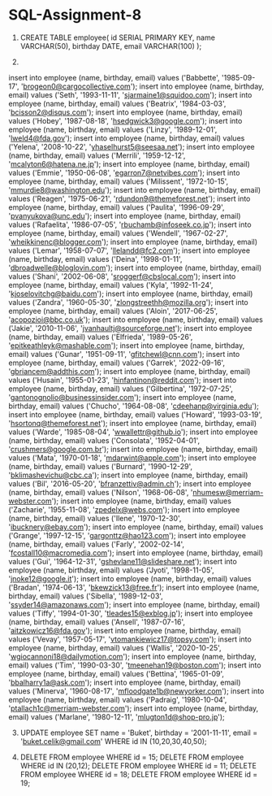 # SQL-Assignment-8

1.	CREATE TABLE employee(
	id SERIAL PRIMARY KEY,
	name VARCHAR(50),
	birthday DATE,
	email VARCHAR(100)
);

2.	
insert into employee (name, birthday, email) values ('Babbette', '1985-09-17', 'brogeon0@cargocollective.com');
insert into employee (name, birthday, email) values ('Seth', '1993-11-11', 'sjarmaine1@squidoo.com');
insert into employee (name, birthday, email) values ('Beatrix', '1984-03-03', 'bcisson2@disqus.com');
insert into employee (name, birthday, email) values ('Hobey', '1987-08-18', 'hsedgwick3@google.com');
insert into employee (name, birthday, email) values ('Linzy', '1989-12-01', 'lweld4@fda.gov');
insert into employee (name, birthday, email) values ('Yelena', '2008-10-22', 'yhaselhurst5@seesaa.net');
insert into employee (name, birthday, email) values ('Merrili', '1959-12-12', 'mcalyton6@hatena.ne.jp');
insert into employee (name, birthday, email) values ('Emmie', '1950-06-08', 'egarron7@netvibes.com');
insert into employee (name, birthday, email) values ('Milissent', '1972-10-15', 'mmurdie8@washington.edu');
insert into employee (name, birthday, email) values ('Reagen', '1975-06-21', 'rdundon9@themeforest.net');
insert into employee (name, birthday, email) values ('Paulita', '1996-09-29', 'pvanyukova@unc.edu');
insert into employee (name, birthday, email) values ('Rafaelita', '1986-07-05', 'rbuchamb@infoseek.co.jp');
insert into employee (name, birthday, email) values ('Wendell', '1967-02-27', 'wheikkinenc@blogger.com');
insert into employee (name, birthday, email) values ('Lemar', '1958-07-07', 'llelandd@fc2.com');
insert into employee (name, birthday, email) values ('Deina', '1998-01-11', 'dbroadwelle@bloglovin.com');
insert into employee (name, birthday, email) values ('Shani', '2002-06-08', 'sroggerf@cbslocal.com');
insert into employee (name, birthday, email) values ('Kyla', '1992-11-24', 'kjoselovitchg@baidu.com');
insert into employee (name, birthday, email) values ('Zandra', '1960-05-30', 'zlongstreethh@mozilla.org');
insert into employee (name, birthday, email) values ('Aloin', '2017-06-25', 'acopozioi@bbc.co.uk');
insert into employee (name, birthday, email) values ('Jakie', '2010-11-06', 'jvanhaultj@sourceforge.net');
insert into employee (name, birthday, email) values ('Elfrieda', '1989-05-26', 'epitkeathleyk@mashable.com');
insert into employee (name, birthday, email) values ('Gunar', '1951-09-11', 'gfitchewl@cnn.com');
insert into employee (name, birthday, email) values ('Garrek', '2022-09-16', 'gbriancem@addthis.com');
insert into employee (name, birthday, email) values ('Husain', '1955-01-23', 'hinfantinon@reddit.com');
insert into employee (name, birthday, email) values ('Gilbertina', '1972-07-25', 'gantonognolio@businessinsider.com');
insert into employee (name, birthday, email) values ('Chucho', '1964-08-08', 'cdeehanp@virginia.edu');
insert into employee (name, birthday, email) values ('Howard', '1993-03-19', 'hsortonq@themeforest.net');
insert into employee (name, birthday, email) values ('Warde', '1985-08-04', 'wwallettr@github.io');
insert into employee (name, birthday, email) values ('Consolata', '1952-04-01', 'crushmers@google.com.br');
insert into employee (name, birthday, email) values ('Mata', '1970-01-18', 'mdarwint@apple.com');
insert into employee (name, birthday, email) values ('Burnard', '1990-12-29', 'bklimashevichu@cbc.ca');
insert into employee (name, birthday, email) values ('Bil', '2016-05-20', 'bfranzettiv@admin.ch');
insert into employee (name, birthday, email) values ('Nilson', '1968-06-08', 'nhumesw@merriam-webster.com');
insert into employee (name, birthday, email) values ('Zacharie', '1955-11-08', 'zpedelx@webs.com');
insert into employee (name, birthday, email) values ('Ilene', '1970-12-30', 'ibucknery@ebay.com');
insert into employee (name, birthday, email) values ('Grange', '1997-12-15', 'gargonttz@hao123.com');
insert into employee (name, birthday, email) values ('Farly', '2002-02-14', 'fcostall10@macromedia.com');
insert into employee (name, birthday, email) values ('Gui', '1964-12-31', 'gshevlane11@slideshare.net');
insert into employee (name, birthday, email) values ('Jyoti', '1998-11-05', 'jnoke12@google.it');
insert into employee (name, birthday, email) values ('Bradan', '1974-06-13', 'bkewzick13@free.fr');
insert into employee (name, birthday, email) values ('Sibella', '1989-12-03', 'ssyder14@amazonaws.com');
insert into employee (name, birthday, email) values ('Tiffy', '1994-01-30', 'tleades15@exblog.jp');
insert into employee (name, birthday, email) values ('Ansell', '1987-07-16', 'aitzkowicz16@fda.gov');
insert into employee (name, birthday, email) values ('Vevay', '1957-05-17', 'vtomankiewicz17@topsy.com');
insert into employee (name, birthday, email) values ('Wallis', '2020-10-25', 'wgiocannoni18@dailymotion.com');
insert into employee (name, birthday, email) values ('Tim', '1990-03-30', 'tmeenehan19@boston.com');
insert into employee (name, birthday, email) values ('Bettina', '1965-01-09', 'bbalharry1a@ask.com');
insert into employee (name, birthday, email) values ('Minerva', '1960-08-17', 'mfloodgate1b@newyorker.com');
insert into employee (name, birthday, email) values ('Padraig', '1980-10-04', 'ptallach1c@merriam-webster.com');
insert into employee (name, birthday, email) values ('Marlane', '1980-12-11', 'mlugton1d@shop-pro.jp');

3.	UPDATE employee
SET name = 'Buket',
	birthday = '2001-11-11',
	email = 'buket.celik@gmail.com'
WHERE id IN (10,20,30,40,50);

4.	DELETE FROM employee
WHERE id = 15;
DELETE FROM employee
WHERE id IN (20,12);
DELETE FROM employee
WHERE id = 11;
DELETE FROM employee
WHERE id = 18;
DELETE FROM employee
WHERE id = 19;
